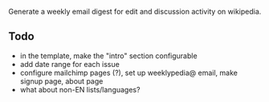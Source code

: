 Generate a weekly email digest for edit and discussion activity on wikipedia.

Todo
----

 - in the template, make the "intro" section configurable
 - add date range for each issue
 - configure mailchimp pages (?), set up weeklypedia@ email, make signup page, about page
 - what about non-EN lists/languages?
